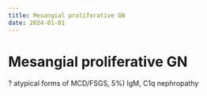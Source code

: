 ```yaml
---
title: Mesangial proliferative GN
date: 2024-01-01
---
```


# Mesangial proliferative GN

? atypical forms of MCD/FSGS, 5%) IgM, C1q nephropathy
